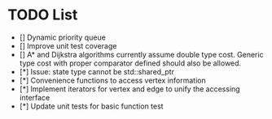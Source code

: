 # TODO List

- [] Dynamic priority queue
- [] Improve unit test coverage
- [] A* and Dijkstra algorithms currently assume double type cost. Generic type cost with proper comparator defined should also be allowed.
- [*] Issue: state type cannot be std::shared_ptr<T>
- [*] Convenience functions to access vertex information
- [*] Implement iterators for vertex and edge to unify the accessing interface
- [*] Update unit tests for basic function test